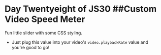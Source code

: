 Day Twentyeight of JS30
##Custom Video Speed Meter
====

Fun little slider with some CSS styling.

* Just plug this value into your video's `video.playbackRate` value and you're good to go!
